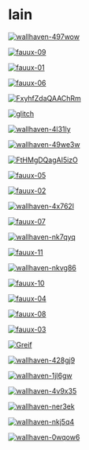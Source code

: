 # lain

<a href="wallhaven-497wow.jpg"><img alt="wallhaven-497wow" src="wallhaven-497wow.jpg"></a>

<a href="fauux-09.png"><img alt="fauux-09" src="fauux-09.png"></a>

<a href="fauux-01.png"><img alt="fauux-01" src="fauux-01.png"></a>

<a href="fauux-06.png"><img alt="fauux-06" src="fauux-06.png"></a>

<a href="FxyhfZdaQAAChRm.png"><img alt="FxyhfZdaQAAChRm" src="FxyhfZdaQAAChRm.png"></a>

<a href="glitch.png"><img alt="glitch" src="glitch.png"></a>

<a href="wallhaven-4l31ly.jpg"><img alt="wallhaven-4l31ly" src="wallhaven-4l31ly.jpg"></a>

<a href="wallhaven-49we3w.png"><img alt="wallhaven-49we3w" src="wallhaven-49we3w.png"></a>

<a href="FtHMgDQagAI5izO.png"><img alt="FtHMgDQagAI5izO" src="FtHMgDQagAI5izO.png"></a>

<a href="fauux-05.png"><img alt="fauux-05" src="fauux-05.png"></a>

<a href="fauux-02.png"><img alt="fauux-02" src="fauux-02.png"></a>

<a href="wallhaven-4x762l.jpg"><img alt="wallhaven-4x762l" src="wallhaven-4x762l.jpg"></a>

<a href="fauux-07.png"><img alt="fauux-07" src="fauux-07.png"></a>

<a href="wallhaven-nk7qyq.jpg"><img alt="wallhaven-nk7qyq" src="wallhaven-nk7qyq.jpg"></a>

<a href="fauux-11.png"><img alt="fauux-11" src="fauux-11.png"></a>

<a href="wallhaven-nkvg86.png"><img alt="wallhaven-nkvg86" src="wallhaven-nkvg86.png"></a>

<a href="fauux-10.png"><img alt="fauux-10" src="fauux-10.png"></a>

<a href="fauux-04.png"><img alt="fauux-04" src="fauux-04.png"></a>

<a href="fauux-08.png"><img alt="fauux-08" src="fauux-08.png"></a>

<a href="fauux-03.png"><img alt="fauux-03" src="fauux-03.png"></a>

<a href="Greif.jpg"><img alt="Greif" src="Greif.jpg"></a>

<a href="wallhaven-428gj9.jpg"><img alt="wallhaven-428gj9" src="wallhaven-428gj9.jpg"></a>

<a href="wallhaven-1jl6gw.png"><img alt="wallhaven-1jl6gw" src="wallhaven-1jl6gw.png"></a>

<a href="wallhaven-4v9x35.png"><img alt="wallhaven-4v9x35" src="wallhaven-4v9x35.png"></a>

<a href="wallhaven-ner3ek.jpg"><img alt="wallhaven-ner3ek" src="wallhaven-ner3ek.jpg"></a>

<a href="wallhaven-nkj5q4.jpg"><img alt="wallhaven-nkj5q4" src="wallhaven-nkj5q4.jpg"></a>

<a href="wallhaven-0wqow6.png"><img alt="wallhaven-0wqow6" src="wallhaven-0wqow6.png"></a>

